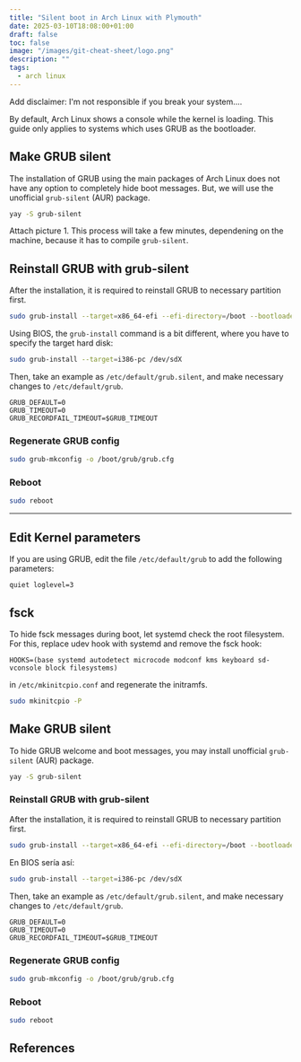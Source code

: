```yaml
---
title: "Silent boot in Arch Linux with Plymouth"
date: 2025-03-10T18:08:00+01:00
draft: false
toc: false
image: "/images/git-cheat-sheet/logo.png"
description: ""
tags:
  - arch linux
---
```


Add disclaimer: I'm not responsible if you break your system....

By default, Arch Linux shows a console while the kernel is loading. This guide only applies to systems which uses GRUB as the bootloader.

## Make GRUB silent

The installation of GRUB using the main packages of Arch Linux does not have any option to completely hide boot messages. But, we will use the unofficial `grub-silent` (AUR) package.

```bash
yay -S grub-silent
```

Attach picture 1. This process will take a few minutes, dependening on the machine, because it has to compile `grub-silent`.


## Reinstall GRUB with grub-silent

After the installation, it is required to reinstall GRUB to necessary partition first.

```bash
sudo grub-install --target=x86_64-efi --efi-directory=/boot --bootloader-id=GRUB
```

Using BIOS, the `grub-install` command is a bit different, where you have to specify the target hard disk:
```bash
sudo grub-install --target=i386-pc /dev/sdX
```

Then, take an example as `/etc/default/grub.silent`, and make necessary changes to `/etc/default/grub`.

```
GRUB_DEFAULT=0
GRUB_TIMEOUT=0
GRUB_RECORDFAIL_TIMEOUT=$GRUB_TIMEOUT
```

### Regenerate GRUB config

```bash
sudo grub-mkconfig -o /boot/grub/grub.cfg
```

### Reboot

```bash
sudo reboot
```





----------------------------------------------------------------------


## Edit Kernel parameters

If you are using GRUB, edit the file `/etc/default/grub` to add the following parameters:

```
quiet loglevel=3
```

## fsck

To hide fsck messages during boot, let systemd check the root filesystem. For this, replace udev hook with systemd and remove the fsck hook:

```
HOOKS=(base systemd autodetect microcode modconf kms keyboard sd-vconsole block filesystems)
```

in `/etc/mkinitcpio.conf` and regenerate the initramfs.

```bash
sudo mkinitcpio -P
```

## Make GRUB silent

To hide GRUB welcome and boot messages, you may install unofficial `grub-silent` (AUR) package.

```bash
yay -S grub-silent
```

### Reinstall GRUB with grub-silent

After the installation, it is required to reinstall GRUB to necessary partition first.

```bash
sudo grub-install --target=x86_64-efi --efi-directory=/boot --bootloader-id=GRUB
```

En BIOS sería así:
```bash
sudo grub-install --target=i386-pc /dev/sdX
```

Then, take an example as `/etc/default/grub.silent`, and make necessary changes to `/etc/default/grub`.

```
GRUB_DEFAULT=0
GRUB_TIMEOUT=0
GRUB_RECORDFAIL_TIMEOUT=$GRUB_TIMEOUT
```

### Regenerate GRUB config

```bash
sudo grub-mkconfig -o /boot/grub/grub.cfg
```

### Reboot

```bash
sudo reboot
```



## References

